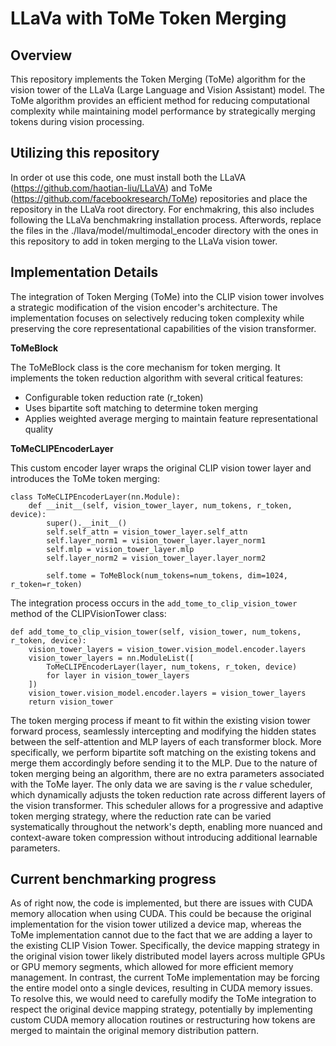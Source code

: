 # LLaVa with ToMe Token Merging

## Overview

This repository implements the Token Merging (ToMe) algorithm for the vision tower of the LLaVa (Large Language and Vision Assistant) model. The ToMe algorithm provides an efficient method for reducing computational complexity while maintaining model performance by strategically merging tokens during vision processing.

## Utilizing this repository

In order ot use this code, one must install both the LLaVA (https://github.com/haotian-liu/LLaVA) and ToMe (https://github.com/facebookresearch/ToMe) repositories and place the repository in the LLaVa root directory. For enchmakring, this also includes following the LLaVa benchmakring installation process. Afterwords, replace the files in the ./llava/model/multimodal_encoder directory with the ones in this repository to add in token merging to the LLaVa vision tower.

## Implementation Details

The integration of Token Merging (ToMe) into the CLIP vision tower involves a strategic modification of the vision encoder's architecture. The implementation focuses on selectively reducing token complexity while preserving the core representational capabilities of the vision transformer.

**ToMeBlock**

The ToMeBlock class is the core mechanism for token merging. It implements the token reduction algorithm with several critical features:

- Configurable token reduction rate (r_token)
- Uses bipartite soft matching to determine token merging
- Applies weighted average merging to maintain feature representational quality

**ToMeCLIPEncoderLayer**

This custom encoder layer wraps the original CLIP vision tower layer and introduces the ToMe token merging:
```
class ToMeCLIPEncoderLayer(nn.Module):
    def __init__(self, vision_tower_layer, num_tokens, r_token, device):
        super().__init__()
        self.self_attn = vision_tower_layer.self_attn
        self.layer_norm1 = vision_tower_layer.layer_norm1
        self.mlp = vision_tower_layer.mlp
        self.layer_norm2 = vision_tower_layer.layer_norm2
        
        self.tome = ToMeBlock(num_tokens=num_tokens, dim=1024, r_token=r_token)
```

The integration process occurs in the ```add_tome_to_clip_vision_tower``` method of the CLIPVisionTower class:

```
def add_tome_to_clip_vision_tower(self, vision_tower, num_tokens, r_token, device):
    vision_tower_layers = vision_tower.vision_model.encoder.layers
    vision_tower_layers = nn.ModuleList([
        ToMeCLIPEncoderLayer(layer, num_tokens, r_token, device) 
        for layer in vision_tower_layers
    ])
    vision_tower.vision_model.encoder.layers = vision_tower_layers
    return vision_tower
```

The token merging process if meant to fit within the existing vision tower forward process, seamlessly intercepting and modifying the hidden states between the self-attention and MLP layers of each transformer block. More specifically, we perform bipartite soft matching on the existing tokens and merge them accordingly before sending it to the MLP. Due to the nature of token merging being an algorithm, there are no extra parameters associated with the ToMe layer. The only data we are saving is the *r* value scheduler, which dynamically adjusts the token reduction rate across different layers of the vision transformer. This scheduler allows for a progressive and adaptive token merging strategy, where the reduction rate can be varied systematically throughout the network's depth, enabling more nuanced and context-aware token compression without introducing additional learnable parameters.

## Current benchmarking progress

As of right now, the code is implemented, but there are issues with CUDA memory allocation when using CUDA. This could be because the original implementation for the vision tower utilized a device map, whereas the ToMe implementation cannot due to the fact that we are adding a layer to the existing CLIP Vision Tower. Specifically, the device mapping strategy in the original vision tower likely distributed model layers across multiple GPUs or GPU memory segments, which allowed for more efficient memory management. In contrast, the current ToMe implementation may be forcing the entire model onto a single devices, resulting in CUDA memory issues. To resolve this, we would need to carefully modify the ToMe integration to respect the original device mapping strategy, potentially by implementing custom CUDA memory allocation routines or restructuring how tokens are merged to maintain the original memory distribution pattern.

